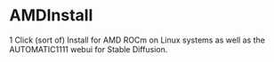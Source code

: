 # AMDInstall

1 Click (sort of) Install for AMD ROCm on Linux systems as well as the AUTOMATIC1111 webui for Stable Diffusion.
